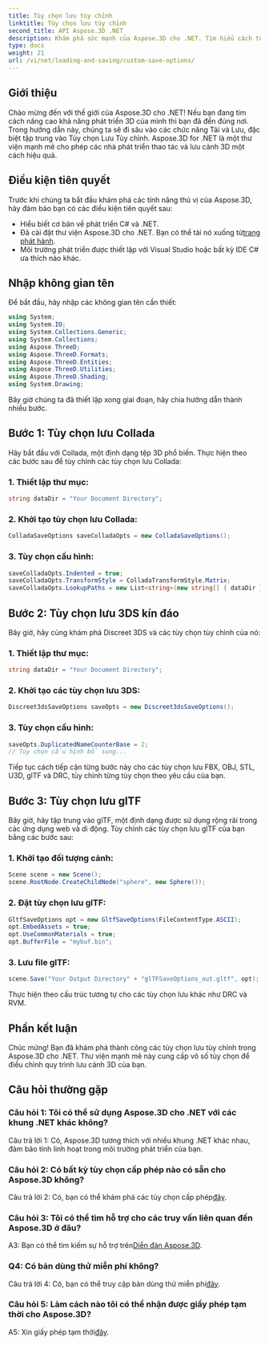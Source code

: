 ```yaml
---
title: Tùy chọn lưu tùy chỉnh
linktitle: Tùy chọn lưu tùy chỉnh
second_title: API Aspose.3D .NET
description: Khám phá sức mạnh của Aspose.3D cho .NET. Tìm hiểu cách tùy chỉnh lưu cảnh 3D của bạn với hướng dẫn từng bước về các định dạng Collada, USD, 3DS, FBX, OBJ, STL, U3D, glTF, DRC và RVM.
type: docs
weight: 21
url: /vi/net/loading-and-saving/custom-save-options/
---
```

## Giới thiệu

Chào mừng đến với thế giới của Aspose.3D cho .NET! Nếu bạn đang tìm cách nâng cao khả năng phát triển 3D của mình thì bạn đã đến đúng nơi. Trong hướng dẫn này, chúng ta sẽ đi sâu vào các chức năng Tải và Lưu, đặc biệt tập trung vào Tùy chọn Lưu Tùy chỉnh. Aspose.3D for .NET là một thư viện mạnh mẽ cho phép các nhà phát triển thao tác và lưu cảnh 3D một cách hiệu quả.

## Điều kiện tiên quyết

Trước khi chúng ta bắt đầu khám phá các tính năng thú vị của Aspose.3D, hãy đảm bảo bạn có các điều kiện tiên quyết sau:

- Hiểu biết cơ bản về phát triển C# và .NET.
-  Đã cài đặt thư viện Aspose.3D cho .NET. Bạn có thể tải nó xuống từ[trang phát hành](https://releases.aspose.com/3d/net/).
- Môi trường phát triển được thiết lập với Visual Studio hoặc bất kỳ IDE C# ưa thích nào khác.

## Nhập không gian tên

Để bắt đầu, hãy nhập các không gian tên cần thiết:

```csharp
using System;
using System.IO;
using System.Collections.Generic;
using System.Collections;
using Aspose.ThreeD;
using Aspose.ThreeD.Formats;
using Aspose.ThreeD.Entities;
using Aspose.ThreeD.Utilities;
using Aspose.ThreeD.Shading;
using System.Drawing;
```

Bây giờ chúng ta đã thiết lập xong giai đoạn, hãy chia hướng dẫn thành nhiều bước.

## Bước 1: Tùy chọn lưu Collada

Hãy bắt đầu với Collada, một định dạng tệp 3D phổ biến. Thực hiện theo các bước sau để tùy chỉnh các tùy chọn lưu Collada:

### 1. Thiết lập thư mục:
   ```csharp
   string dataDir = "Your Document Directory";
   ```

### 2. Khởi tạo tùy chọn lưu Collada:
   ```csharp
   ColladaSaveOptions saveColladaOpts = new ColladaSaveOptions();
   ```

### 3. Tùy chọn cấu hình:
   ```csharp
   saveColladaOpts.Indented = true;
   saveColladaOpts.TransformStyle = ColladaTransformStyle.Matrix;
   saveColladaOpts.LookupPaths = new List<string>(new string[] { dataDir });
   ```

## Bước 2: Tùy chọn lưu 3DS kín đáo

Bây giờ, hãy cùng khám phá Discreet 3DS và các tùy chọn tùy chỉnh của nó:

### 1. Thiết lập thư mục:
   ```csharp
   string dataDir = "Your Document Directory";
   ```

### 2. Khởi tạo các tùy chọn lưu 3DS:
   ```csharp
   Discreet3dsSaveOptions saveOpts = new Discreet3dsSaveOptions();
   ```

### 3. Tùy chọn cấu hình:
   ```csharp
   saveOpts.DuplicatedNameCounterBase = 2;
   // Tùy chọn cấu hình bổ sung...
   ```

Tiếp tục cách tiếp cận từng bước này cho các tùy chọn lưu FBX, OBJ, STL, U3D, glTF và DRC, tùy chỉnh từng tùy chọn theo yêu cầu của bạn.

## Bước 3: Tùy chọn lưu glTF

Bây giờ, hãy tập trung vào glTF, một định dạng được sử dụng rộng rãi trong các ứng dụng web và di động. Tùy chỉnh các tùy chọn lưu glTF của bạn bằng các bước sau:

### 1. Khởi tạo đối tượng cảnh:
   ```csharp
   Scene scene = new Scene();
   scene.RootNode.CreateChildNode("sphere", new Sphere());
   ```

### 2. Đặt tùy chọn lưu glTF:
   ```csharp
   GltfSaveOptions opt = new GltfSaveOptions(FileContentType.ASCII);
   opt.EmbedAssets = true;
   opt.UseCommonMaterials = true;
   opt.BufferFile = "mybuf.bin";
   ```

### 3. Lưu file glTF:
   ```csharp
   scene.Save("Your Output Directory" + "glTFSaveOptions_out.gltf", opt);
   ```

Thực hiện theo cấu trúc tương tự cho các tùy chọn lưu khác như DRC và RVM.

## Phần kết luận

Chúc mừng! Bạn đã khám phá thành công các tùy chọn lưu tùy chỉnh trong Aspose.3D cho .NET. Thư viện mạnh mẽ này cung cấp vô số tùy chọn để điều chỉnh quy trình lưu cảnh 3D của bạn.

## Câu hỏi thường gặp

### Câu hỏi 1: Tôi có thể sử dụng Aspose.3D cho .NET với các khung .NET khác không?

Câu trả lời 1: Có, Aspose.3D tương thích với nhiều khung .NET khác nhau, đảm bảo tính linh hoạt trong môi trường phát triển của bạn.

### Câu hỏi 2: Có bất kỳ tùy chọn cấp phép nào có sẵn cho Aspose.3D không?

 Câu trả lời 2: Có, bạn có thể khám phá các tùy chọn cấp phép[đây](https://purchase.aspose.com/buy).

### Câu hỏi 3: Tôi có thể tìm hỗ trợ cho các truy vấn liên quan đến Aspose.3D ở đâu?

 A3: Bạn có thể tìm kiếm sự hỗ trợ trên[Diễn đàn Aspose.3D](https://forum.aspose.com/c/3d/18).

### Q4: Có bản dùng thử miễn phí không?

 Câu trả lời 4: Có, bạn có thể truy cập bản dùng thử miễn phí[đây](https://releases.aspose.com/).

### Câu hỏi 5: Làm cách nào tôi có thể nhận được giấy phép tạm thời cho Aspose.3D?

 A5: Xin giấy phép tạm thời[đây](https://purchase.aspose.com/temporary-license/).